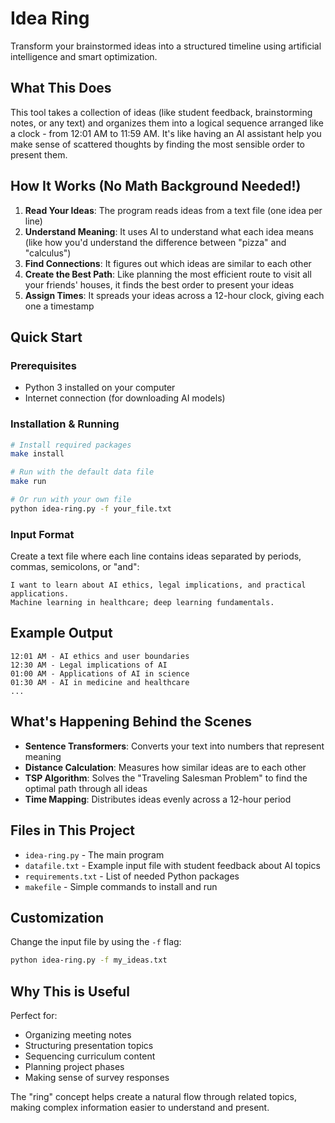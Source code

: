 # Idea Ring

Transform your brainstormed ideas into a structured timeline using artificial intelligence and smart optimization.

## What This Does

This tool takes a collection of ideas (like student feedback, brainstorming notes, or any text) and organizes them into a logical sequence arranged like a clock - from 12:01 AM to 11:59 AM. It's like having an AI assistant help you make sense of scattered thoughts by finding the most sensible order to present them.

## How It Works (No Math Background Needed!)

1. **Read Your Ideas**: The program reads ideas from a text file (one idea per line)
2. **Understand Meaning**: It uses AI to understand what each idea means (like how you'd understand the difference between "pizza" and "calculus")
3. **Find Connections**: It figures out which ideas are similar to each other
4. **Create the Best Path**: Like planning the most efficient route to visit all your friends' houses, it finds the best order to present your ideas
5. **Assign Times**: It spreads your ideas across a 12-hour clock, giving each one a timestamp

## Quick Start

### Prerequisites
- Python 3 installed on your computer
- Internet connection (for downloading AI models)

### Installation & Running

```bash
# Install required packages
make install

# Run with the default data file
make run

# Or run with your own file
python idea-ring.py -f your_file.txt
```

### Input Format

Create a text file where each line contains ideas separated by periods, commas, semicolons, or "and":

```
I want to learn about AI ethics, legal implications, and practical applications.
Machine learning in healthcare; deep learning fundamentals.
```

## Example Output

```
12:01 AM - AI ethics and user boundaries
12:30 AM - Legal implications of AI
01:00 AM - Applications of AI in science
01:30 AM - AI in medicine and healthcare
...
```

## What's Happening Behind the Scenes

- **Sentence Transformers**: Converts your text into numbers that represent meaning
- **Distance Calculation**: Measures how similar ideas are to each other
- **TSP Algorithm**: Solves the "Traveling Salesman Problem" to find the optimal path through all ideas
- **Time Mapping**: Distributes ideas evenly across a 12-hour period

## Files in This Project

- `idea-ring.py` - The main program
- `datafile.txt` - Example input file with student feedback about AI topics
- `requirements.txt` - List of needed Python packages
- `makefile` - Simple commands to install and run

## Customization

Change the input file by using the `-f` flag:
```bash
python idea-ring.py -f my_ideas.txt
```

## Why This is Useful

Perfect for:
- Organizing meeting notes
- Structuring presentation topics
- Sequencing curriculum content
- Planning project phases
- Making sense of survey responses

The "ring" concept helps create a natural flow through related topics, making complex information easier to understand and present.